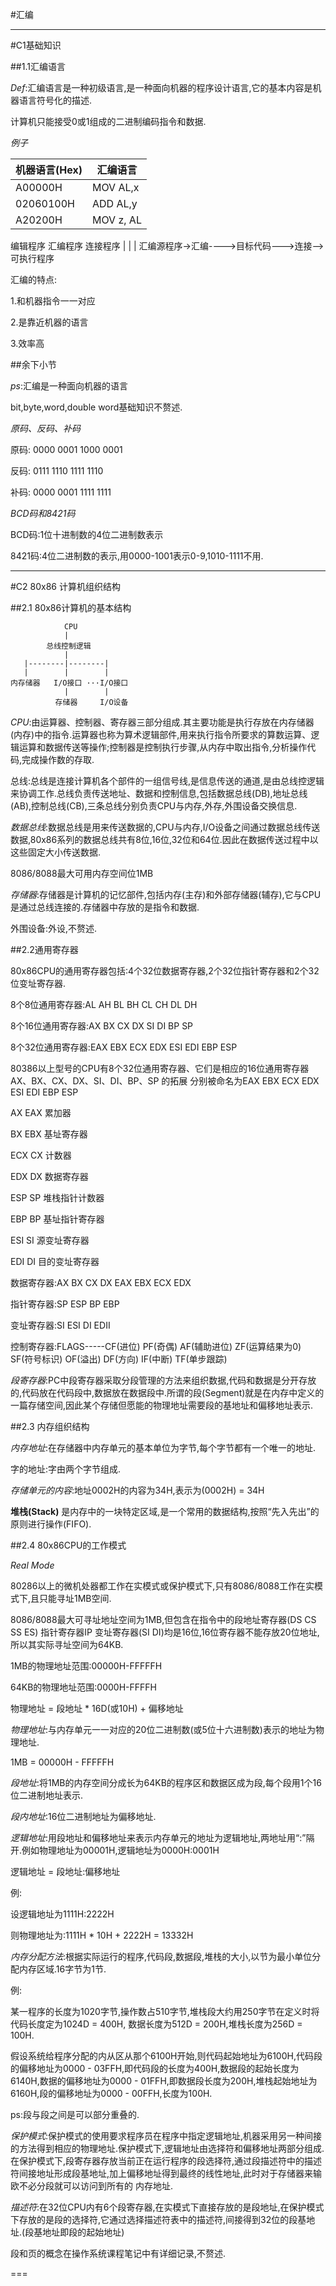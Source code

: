 #汇编

---

#C1基础知识

##1.1汇编语言

*Def*:汇编语言是一种初级语言,是一种面向机器的程序设计语言,它的基本内容是机器语言符号化的描述.

计算机只能接受0或1组成的二进制编码指令和数据.

*例子*

| 机器语言(Hex) | 汇编语言 |
|---|---|
| A00000H | MOV AL,x|
| 02060100H | ADD AL,y|
| A20200H | MOV z, AL|

编辑程序   汇编程序           连接程序
  |         |                 |
汇编源程序->汇编---->目标代码--->连接-->可执行程序

汇编的特点:

1.和机器指令一一对应

2.是靠近机器的语言

3.效率高

##余下小节

*ps*:汇编是一种面向机器的语言

bit,byte,word,double word基础知识不赘述.

*原码、反码、补码*

原码: 0000 0001  1000 0001

反码: 0111 1110  1111 1110

补码: 0000 0001  1111 1111

*BCD码和8421码*

BCD码:1位十进制数的4位二进制数表示

8421码:4位二进制数的表示,用0000-1001表示0-9,1010-1111不用.

---

#C2 80x86 计算机组织结构

##2.1 80x86计算机的基本结构

                CPU
                |
            总线控制逻辑
                |
       |--------|--------|
       |        |        |
    内存储器   I/O接口 ···I/O接口
                |        |
              存储器     I/O设备

*CPU*:由运算器、控制器、寄存器三部分组成.其主要功能是执行存放在内存储器(内存)中的指令.运算器也称为算术逻辑部件,用来执行指令所要求的算数运算、逻辑运算和数据传送等操作;控制器是控制执行步骤,从内存中取出指令,分析操作代码,完成操作数的存取.

总线:总线是连接计算机各个部件的一组信号线,是信息传送的通道,是由总线控逻辑来协调工作.总线负责传送地址、数据和控制信息,包括数据总线(DB),地址总线(AB),控制总线(CB),三条总线分别负责CPU与内存,外存,外围设备交换信息.

*数据总线*:数据总线是用来传送数据的,CPU与内存,I/O设备之间通过数据总线传送数据,80x86系列的数据总线共有8位,16位,32位和64位.因此在数据传送过程中以这些固定大小传送数据.

8086/8088最大可用内存空间位1MB

*存储器*:存储器是计算机的记忆部件,包括内存(主存)和外部存储器(辅存),它与CPU是通过总线连接的.存储器中存放的是指令和数据.

外围设备:外设,不赘述.

##2.2通用寄存器

80x86CPU的通用寄存器包括:4个32位数据寄存器,2个32位指针寄存器和2个32位变址寄存器.

  8个8位通用寄存器:AL AH BL BH CL CH DL DH

  8个16位通用寄存器:AX BX CX DX SI DI BP SP

  8个32位通用寄存器:EAX EBX ECX EDX ESI EDI EBP ESP

80386以上型号的CPU有8个32位通用寄存器、它们是相应的16位通用寄存器AX、BX、CX、DX、SI、DI、BP、SP 的拓展 分别被命名为EAX EBX ECX EDX ESI EDI EBP ESP

AX EAX 累加器

BX EBX 基址寄存器

ECX CX 计数器

EDX DX 数据寄存器

ESP SP 堆栈指针计数器

EBP BP 基址指针寄存器

ESI SI 源变址寄存器

EDI DI 目的变址寄存器

数据寄存器:AX BX CX DX EAX EBX ECX EDX

指针寄存器:SP ESP BP EBP

变址寄存器:SI ESI DI EDII

控制寄存器:FLAGS-----CF(进位) PF(奇偶) AF(辅助进位) ZF(运算结果为0) SF(符号标识)  OF(溢出) DF(方向) IF(中断) TF(单步跟踪)

*段寄存器*:PC中段寄存器采取分段管理的方法来组织数据,代码和数据是分开存放的,代码放在代码段中,数据放在数据段中.所谓的段(Segment)就是在内存中定义的一篇存储空间,因此某个存储但愿能的物理地址需要段的基地址和偏移地址表示.

##2.3 内存组织结构

*内存地址*:在存储器中内存单元的基本单位为字节,每个字节都有一个唯一的地址.

字的地址:字由两个字节组成.

*存储单元的内容*:地址0002H的内容为34H,表示为(0002H) = 34H

**堆栈(Stack)** 是内存中的一块特定区域,是一个常用的数据结构,按照“先入先出”的原则进行操作(FIFO).

##2.4 80x86CPU的工作模式

*Real Mode*

80286以上的微机处器都工作在实模式或保护模式下,只有8086/8088工作在实模式下,且只能寻址1MB空间.

8086/8088最大可寻址地址空间为1MB,但包含在指令中的段地址寄存器(DS CS SS ES) 指针寄存器IP 变址寄存器(SI DI)均是16位,16位寄存器不能存放20位地址,所以其实际寻址空间为64KB.

1MB的物理地址范围:00000H-FFFFFH

64KB的物理地址范围:0000H-FFFFH

物理地址 = 段地址 * 16D(或10H) + 偏移地址

*物理地址*:与内存单元一一对应的20位二进制数(或5位十六进制数)表示的地址为物理地址.

1MB = 00000H - FFFFFH

*段地址*:将1MB的内存空间分成长为64KB的程序区和数据区成为段,每个段用1个16位二进制地址表示.

*段内地址*:16位二进制地址为偏移地址.

*逻辑地址*:用段地址和偏移地址来表示内存单元的地址为逻辑地址,两地址用“:”隔开.例如物理地址为00001H,逻辑地址为0000H:0001H

逻辑地址 = 段地址:偏移地址


例:

设逻辑地址为1111H:2222H

则物理地址为:1111H * 10H + 2222H = 13332H


*内存分配方法*:根据实际运行的程序,代码段,数据段,堆栈的大小,以节为最小单位分配内存区域.16字节为1节.


例:

某一程序的长度为1020字节,操作数占510字节,堆栈段大约用250字节在定义时将代码长度定为1024D = 400H, 数据长度为512D = 200H,堆栈长度为256D = 100H.

假设系统给程序分配的内从区从那个6100H开始,则代码起始地址为6100H,代码段的偏移地址为0000 - 03FFH,即代码段的长度为400H,数据段的起始长度为6140H,数据的偏移地址为0000 - 01FFH,即数据段长度为200H,堆栈起始地址为6160H,段的偏移地址为0000 - 00FFH,长度为100H.

ps:段与段之间是可以部分重叠的.

*保护模式*:保护模式的使用要求程序员在程序中指定逻辑地址,机器采用另一种间接的方法得到相应的物理地址.保护模式下,逻辑地址由选择符和偏移地址两部分组成.在保护模式下,段寄存器存放当前正在运行程序的段选择符,通过段描述符中的描述符间接地址形成段基地址,加上偏移地址得到最终的线性地址,此时对于存储器来输欧不必分段就可以访问到所有的 内存地址.

*描述符*:在32位CPU内有6个段寄存器,在实模式下直接存放的是段地址,在保护模式下存放的是段的选择符,它通过选择描述符表中的描述符,间接得到32位的段基地址.(段基地址即段的起始地址)

段和页的概念在操作系统课程笔记中有详细记录,不赘述.

===
